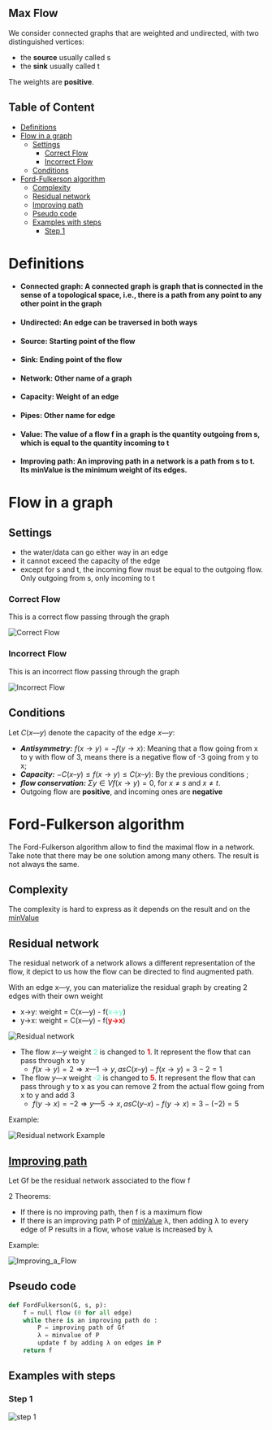 Max Flow
---
We consider connected graphs that are weighted and undirected,
with two distinguished vertices:
- the **source** usually called s
- the **sink** usually called t
  
The weights are **positive**.

Table of Content
---
- [Definitions](#definitions)
- [Flow in a graph](#flow-in-a-graph)
  - [Settings](#settings)
    - [Correct Flow](#correct-flow)
    - [Incorrect Flow](#incorrect-flow)
  - [Conditions](#conditions)
- [Ford-Fulkerson algorithm](#ford-fulkerson-algorithm)
  - [Complexity](#complexity)
  - [Residual network](#residual-network)
  - [Improving path](#improving-path)
  - [Pseudo code](#pseudo-code)
  - [Examples with steps](#examples-with-steps)
    - [Step 1](#step-1)

# Definitions
- #### Connected graph: A connected graph is graph that is connected in the sense of a topological space, i.e., there is a path from any point to any other point in the graph
- #### Undirected: An edge can be traversed in both ways
- #### Source: Starting point of the flow
- #### Sink: Ending point of the flow
- #### Network: Other name of a graph
- #### Capacity: Weight of an edge
- #### Pipes: Other name for edge
- #### Value: The value of a flow f in a graph is the quantity outgoing from s, which is equal to the quantity incoming to t
- #### Improving path: An improving path in a network is a path from s to t. Its minValue is the minimum weight of its edges.

# Flow in a graph
## Settings
- the water/data can go either way in an edge
- it cannot exceed the capacity of the edge
- except for s and t, the incoming flow must be equal to the
outgoing flow. Only outgoing from s, only incoming to t

### Correct Flow
This is a correct flow passing through the graph

![Correct Flow](Images/Max_flow/Settings_1_correct_flow.png)

### Incorrect Flow
This is an incorrect flow passing through the graph

![Incorrect Flow](Images/Max_flow/Settings_2_incorrect_flow.png)

## Conditions
Let $C(x—y)$ denote the capacity of the edge $x—y$:

- ***Antisymmetry:*** $f(x → y) = −f(y → x)$: Meaning that a flow going from x to y with flow of 3, means there is a negative flow of -3 going from y to x;
- ***Capacity:*** $−C(x – y) ≤ f(x → y) ≤ C(x – y)$: By the previous conditions ;
- ***flow conservation:*** $\Sigma y∈V f(x → y) = 0$, for $x \neq s$ and $x \neq t$.
- Outgoing flow are **positive**, and incoming ones are **negative**


# Ford-Fulkerson algorithm
The Ford-Fulkerson algorithm allow to find the maximal flow in a network.
Take note that there may be one solution among many others. The result is not always the same.

## Complexity
The complexity is hard to express as it depends on the result and on the [minValue](#improving-path-an-improving-path-in-a-network-is-a-path-from-s-to-t-its-minvalue-is-the-minimum-weight-of-its-edges)

## Residual network
The residual network of a network allows a different representation of the flow, it depict to us how the flow can be directed to find augmented path.

With an edge x—y, you can materialize the residual graph by creating 2 edges with their own weight
- x→y: weight = C(x—y) - f(<span style="color:aquamarine">**x→y**</span>)
- y→x: weight = C(x—y) - f(<span style="color:red">**y→x**</span>)

![Residual network](Images/Max_flow/residual_network_1.png)

- The flow $x—y$ weight  <span style="color:aquamarine">**2**</span> is changed to <span style="color:red">**1**</span>. It represent the flow that can pass through x to y
  - $f(x → y) = 2 ⇒ x — 1 → y, as  C(x – y) − f(x → y) = 3 − 2 = 1$
- The flow $y—x$ weight <span style="color:aquamarine">**-2**</span> is changed to <span style="color:red">**5**</span>. It represent the flow that can pass through y to x as you can remove 2 from the actual flow going from x to y and add 3 
  - $f(y → x) = −2 ⇒ y — 5 → x, as  C(y – x) − f(y → x) = 3 − (−2) = 5$

Example:

![Residual network Example](Images/Max_flow/residual_network_2.png)

## [Improving path](#improving-path-an-improving-path-in-a-network-is-a-path-from-s-to-t-its-minvalue-is-the-minimum-weight-of-its-edges)
Let Gf be the residual network associated to the flow f

2 Theorems:
- If there is no improving path, then f is a maximum flow
- If there is an improving path P of [minValue](#improving-path-an-improving-path-in-a-network-is-a-path-from-s-to-t-its-minvalue-is-the-minimum-weight-of-its-edges) λ, then adding λ to every edge of P results in a flow, whose value is increased by λ

Example:

![Improving_a_Flow](Images/Max_flow/improving_path_1.png)

## Pseudo code
```py
def FordFulkerson(G, s, p):
    f = null flow (0 for all edge)
    while there is an improving path do :
        P = improving path of Gf
        λ = minvalue of P
        update f by adding λ on edges in P
    return f
```

## Examples with steps

### Step 1

![step 1](Images/Max_flow/step1.gif)


